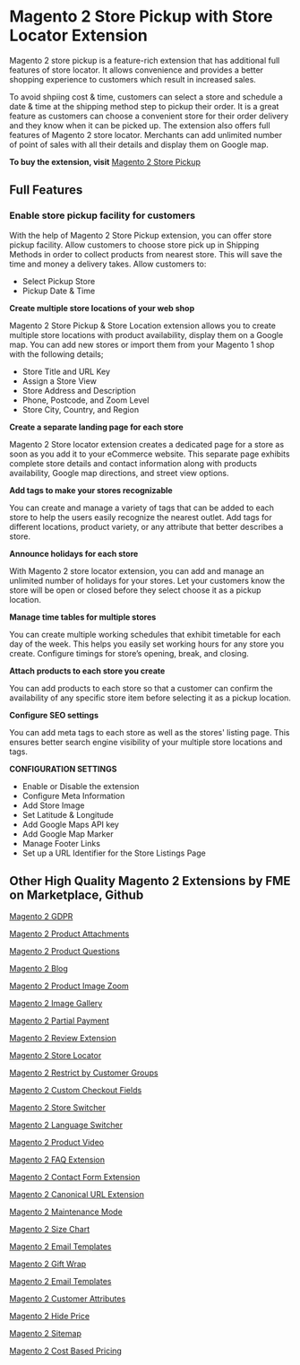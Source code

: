 # Magento 2 Store Pickup with Store Locator Extension
Magento 2 store pickup is a feature-rich extension that has additional full features of store locator. It allows convenience and provides a better shopping experience to customers which result in increased sales. 

To avoid shpiing cost & time, customers can select a store and schedule a date & time at the shipping method step to pickup their order. It is a great feature as customers can choose a convenient store for their order delivery and they know when it can be picked up.  The extension also offers full features of Magento 2 store locator. Merchants can add unlimited number of point of sales with all their details and display them on Google map. 


<b>To buy the extension, visit</b> <a href="https://www.fmeextensions.com/store-pickup-google-maps-extension-magento-2.html"> Magento 2 Store Pickup</a>

## Full Features

 <H3> Enable store pickup facility for customers</H3>

With the help of Magento 2 Store Pickup extension, you can offer store pickup facility. Allow customers to choose store pick up in Shipping Methods in order to collect products from nearest store. This will save the time and money a delivery takes. Allow customers to:

<ul>
  <li>Select Pickup Store</li>
  <li>Pickup Date & Time</li>
  </ul>
  
  <b> Create multiple store locations of your web shop</b>
  
  Magento 2 Store Pickup & Store Location extension allows you to create multiple store locations with product availability, display them on a Google map. You can add new stores or import them from your Magento 1 shop with the following details;

<ul>
<li>Store Title and URL Key</li>
<li>Assign a Store View</li>
<li>Store Address and Description</li>
<li>Phone, Postcode, and Zoom Level</li>
<li>Store City, Country, and Region</li>
 </ul>
 
 <b> Create a separate landing page for each store</b>
 
 Magento 2 Store locator extension creates a dedicated page for a store as soon as you add it to your eCommerce website. This separate page exhibits complete store details and contact information along with products availability, Google map directions, and street view options.
 
 <b> Add tags to make your stores recognizable</b>
 
 You can create and manage a variety of tags that can be added to each store to help the users easily recognize the nearest outlet. Add tags for different locations, product variety, or any attribute that better describes a store.
 
 <b> Announce holidays for each store</b>
 
 With Magento 2 store locator extension, you can add and manage an unlimited number of holidays for your stores. Let your customers know the store will be open or closed before they select choose it as a pickup location.
 
 <b> Manage time tables for multiple stores</b>
 
 You can create multiple working schedules that exhibit timetable for each day of the week. This helps you easily set working hours for any store you create. Configure timings for store’s opening, break, and closing.
 
 <b> Attach products to each store you create</b>
 
 You can add products to each store so that a customer can confirm the availability of any specific store item before selecting it as a pickup location.
 
 <b> Configure SEO settings</b>
 
 You can add meta tags to each store as well as the stores' listing page. This ensures better search engine visibility of your multiple store locations and tags.
 
 <b> CONFIGURATION SETTINGS</b>
 
<ul>
  <li>Enable or Disable the extension</li>
<li>Configure Meta Information</li>
<li>Add Store Image</li>
<li>Set Latitude & Longitude</li>
<li>Add Google Maps API key</li>
<li>Add Google Map Marker</li>
<li>Manage Footer Links</li>
<li>Set up a URL Identifier for the Store Listings Page</li>
</ul>

## Other High Quality Magento 2 Extensions by FME on Marketplace, Github

<a href="https://www.fmeextensions.com/gdpr-compliance-extension-magento-2.html">Magento 2 GDPR</a>

<a href="https://www.fmeextensions.com/product-attachments-file-uploads-magento-2.html">Magento 2 Product Attachments</a>

<a href="https://www.fmeextensions.com/faq-ask-product-questions-magento-2.html">Magento 2 Product Questions</a>

<a href="https://www.fmeextensions.com/seo-friendly-blog-articles-magento-2.html">Magento 2 Blog</a>

<a href="https://www.fmeextensions.com/product-image-zoom-magento-2.html">Magento 2 Product Image Zoom</a>

<a href="https://www.fmeextensions.com/photo-image-gallery-magento-2.html">Magento 2 Image Gallery</a>

<a href="https://www.fmeextensions.com/layaway-split-partial-payments-magento-2.html">Magento 2 Partial Payment</a>

<a href="https://www.fmeextensions.com/customer-reviews-testimonials-magento-2.html">Magento 2 Review Extension</a>

<a href="https://www.fmeextensions.com/google-maps-store-locator-extension-magento-2.html">Magento 2 Store Locator</a>

<a href="https://www.fmeextensions.com/restrict-store-access-customer-groups-magento-2.html">Magento 2 Restrict by Customer Groups</a>

<a href="https://www.fmeextensions.com/custom-checkout-fields-order-attributes-extension-magento-2.html">Magento 2 Custom Checkout Fields</a>

<a href="https://www.fmeextensions.com/magento-geo-ip-default-store-magento-2.html">Magento 2 Store Switcher</a>

<a href="https://www.fmeextensions.com/geo-ip-default-language-currency-magento-2.html">Magento 2 Language Switcher</a>

<a href="https://www.fmeextensions.com/product-videos-magento-2.html">Magento 2 Product Video</a>

<a href="https://www.fmeextensions.com/advance-faq-module-magento-2.html">Magento 2 FAQ Extension</a>

<a href="https://www.fmeextensions.com/advance-contact-us-form-popup-magento-2.html">Magento 2 Contact Form Extension</a>

<a href="https://www.fmeextensions.com/canonical-url-extension-magento-2.html">Magento 2 Canonical URL Extension</a>

<a href="https://www.fmeextensions.com/coming-soon-maintenance-mode-extension-magento-2.html">Magento 2 Maintenance Mode</a>

<a href="https://www.fmeextensions.com/magento-2-size-chart-extension.html">Magento 2 Size Chart</a>

<a href="https://www.fmeextensions.com/responsive-email-templates-extension-magento-2.html">Magento 2 Email Templates</a>

<a href="https://www.fmeextensions.com/gift-wrap-extension-magento-2.html">Magento 2 Gift Wrap</a>

<a href="https://www.fmeextensions.com/responsive-email-templates-extension-magento-2.html">Magento 2 Email Templates</a>

<a href="https://www.fmeextensions.com/custom-registration-fields-attributes-extension-magento-2.html">Magento 2 Customer Attributes</a>

<a href="https://www.fmeextensions.com/request-callback-hide-price-extension-magento-2.html">Magento 2 Hide Price</a>

<a href="https://www.fmeextensions.com/xml-html-sitemap-seo-extension-magento-2.html">Magento 2 Sitemap</a>

<a href="https://www.fmeextensions.com/cost-based-percentage-pricing-extension-magento-2.html">Magento 2 Cost Based Pricing</a>




